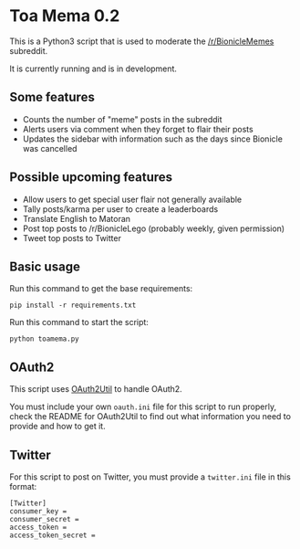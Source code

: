# Toa Mema 0.2
This is a Python3 script that is used to moderate the [/r/BionicleMemes](http://www.reddit.com/r/bioniclememes) subreddit.

It is currently running and is in development.

## Some features
* Counts the number of "meme" posts in the subreddit
* Alerts users via comment when they forget to flair their posts
* Updates the sidebar with information such as the days since Bionicle was cancelled

## Possible upcoming features
* Allow users to get special user flair not generally available
* Tally posts/karma per user to create a leaderboards
* Translate English to Matoran
* Post top posts to /r/BionicleLego (probably weekly, given permission)
* Tweet top posts to Twitter

## Basic usage
Run this command to get the base requirements:

    pip install -r requirements.txt
Run this command to start the script:

    python toamema.py

## OAuth2
This script uses [OAuth2Util](https://github.com/SmBe19/praw-OAuth2Util/tree/master/OAuth2Util) to handle OAuth2.

You must include your own `oauth.ini` file for this script to run properly, check the README for OAuth2Util to find out what information you need to provide and how to get it.

## Twitter
For this script to post on Twitter, you must provide a `twitter.ini` file in this format:

    [Twitter]
    consumer_key = 
    consumer_secret = 
    access_token = 
    access_token_secret = 